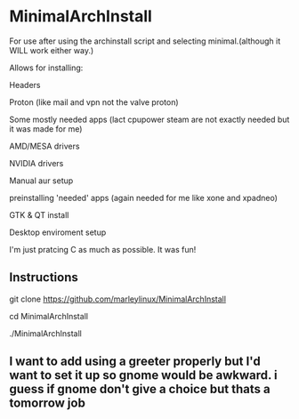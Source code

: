 # MinimalArchInstall
For use after using the archinstall script and selecting minimal.(although it WILL work either way.)

Allows for installing:

Headers

Proton (like mail and vpn not the valve proton)

Some mostly needed apps (lact cpupower steam are not exactly needed but it was made for me)

AMD/MESA drivers

NVIDIA drivers

Manual aur setup

preinstalling 'needed' apps (again needed for me like xone and xpadneo)

GTK & QT install

Desktop enviroment setup

I'm just pratcing C as much as possible. It was fun! 

## Instructions ##
git clone https://github.com/marleylinux/MinimalArchInstall

cd MinimalArchInstall

./MinimalArchInstall


## I want to add using a greeter properly but I'd want to set it up so gnome would be awkward. i guess if gnome don't give a choice but thats a tomorrow job

